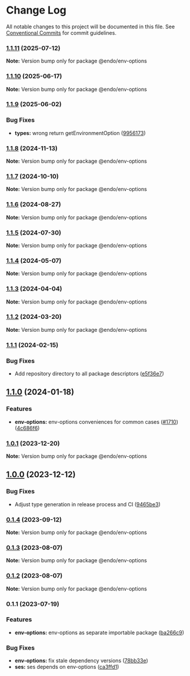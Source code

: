 # Change Log

All notable changes to this project will be documented in this file.
See [Conventional Commits](https://conventionalcommits.org) for commit guidelines.

### [1.1.11](https://github.com/endojs/endo/compare/@endo/env-options@1.1.10...@endo/env-options@1.1.11) (2025-07-12)

**Note:** Version bump only for package @endo/env-options





### [1.1.10](https://github.com/endojs/endo/compare/@endo/env-options@1.1.9...@endo/env-options@1.1.10) (2025-06-17)

**Note:** Version bump only for package @endo/env-options





### [1.1.9](https://github.com/endojs/endo/compare/@endo/env-options@1.1.8...@endo/env-options@1.1.9) (2025-06-02)


### Bug Fixes

* **types:** wrong return getEnvironmentOption ([9956173](https://github.com/endojs/endo/commit/9956173dc0c164387f7c4bdd12c8a2ee40fdcee0))



### [1.1.8](https://github.com/endojs/endo/compare/@endo/env-options@1.1.7...@endo/env-options@1.1.8) (2024-11-13)

**Note:** Version bump only for package @endo/env-options





### [1.1.7](https://github.com/endojs/endo/compare/@endo/env-options@1.1.6...@endo/env-options@1.1.7) (2024-10-10)

**Note:** Version bump only for package @endo/env-options





### [1.1.6](https://github.com/endojs/endo/compare/@endo/env-options@1.1.5...@endo/env-options@1.1.6) (2024-08-27)

**Note:** Version bump only for package @endo/env-options





### [1.1.5](https://github.com/endojs/endo/compare/@endo/env-options@1.1.4...@endo/env-options@1.1.5) (2024-07-30)

**Note:** Version bump only for package @endo/env-options





### [1.1.4](https://github.com/endojs/endo/compare/@endo/env-options@1.1.3...@endo/env-options@1.1.4) (2024-05-07)

**Note:** Version bump only for package @endo/env-options





### [1.1.3](https://github.com/endojs/endo/compare/@endo/env-options@1.1.2...@endo/env-options@1.1.3) (2024-04-04)

**Note:** Version bump only for package @endo/env-options





### [1.1.2](https://github.com/endojs/endo/compare/@endo/env-options@1.1.1...@endo/env-options@1.1.2) (2024-03-20)

**Note:** Version bump only for package @endo/env-options





### [1.1.1](https://github.com/endojs/endo/compare/@endo/env-options@1.1.0...@endo/env-options@1.1.1) (2024-02-15)


### Bug Fixes

* Add repository directory to all package descriptors ([e5f36e7](https://github.com/endojs/endo/commit/e5f36e7a321c13ee25e74eb74d2a5f3d7517119c))



## [1.1.0](https://github.com/endojs/endo/compare/@endo/env-options@1.0.1...@endo/env-options@1.1.0) (2024-01-18)


### Features

* **env-options:** env-options conveniences for common cases ([#1710](https://github.com/endojs/endo/issues/1710)) ([4c686f6](https://github.com/endojs/endo/commit/4c686f6c9c3c54dbf73e8e7cd80a4dfebcbc61df))



### [1.0.1](https://github.com/endojs/endo/compare/@endo/env-options@1.0.0...@endo/env-options@1.0.1) (2023-12-20)

**Note:** Version bump only for package @endo/env-options





## [1.0.0](https://github.com/endojs/endo/compare/@endo/env-options@0.1.4...@endo/env-options@1.0.0) (2023-12-12)


### Bug Fixes

* Adjust type generation in release process and CI ([9465be3](https://github.com/endojs/endo/commit/9465be369e53167815ca444f6293a8e9eb48501d))



### [0.1.4](https://github.com/endojs/endo/compare/@endo/env-options@0.1.3...@endo/env-options@0.1.4) (2023-09-12)

**Note:** Version bump only for package @endo/env-options





### [0.1.3](https://github.com/endojs/endo/compare/@endo/env-options@0.1.1...@endo/env-options@0.1.3) (2023-08-07)

**Note:** Version bump only for package @endo/env-options





### [0.1.2](https://github.com/endojs/endo/compare/@endo/env-options@0.1.1...@endo/env-options@0.1.2) (2023-08-07)

**Note:** Version bump only for package @endo/env-options





### 0.1.1 (2023-07-19)


### Features

* **env-options:** env-options as separate importable package ([ba266c9](https://github.com/endojs/endo/commit/ba266c95d46a7330aeb73def7a1a0a18242d75cd))


### Bug Fixes

* **env-options:** fix stale dependency versions ([78bb33e](https://github.com/endojs/endo/commit/78bb33ebbb7575243686570a1a4b9414c00d0139))
* **ses:** ses depends on env-options ([ca3ffd1](https://github.com/endojs/endo/commit/ca3ffd1fbf809cdf30562399d094d318ef592b0e))
